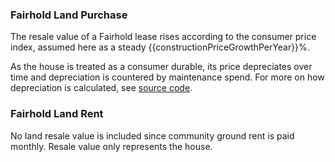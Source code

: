 ### Fairhold Land Purchase
The resale value of a Fairhold lease rises according to the consumer price index, assumed here as a steady {{constructionPriceGrowthPerYear}}%.

As the house is treated as a consumer durable, its price depreciates over time and depreciation is countered by maintenance spend. For more on how depreciation is calculated, see [source code](https://github.com/theopensystemslab/fairhold-dashboard).

### Fairhold Land Rent
No land resale value is included since community ground rent is paid monthly. Resale value only represents the house. 